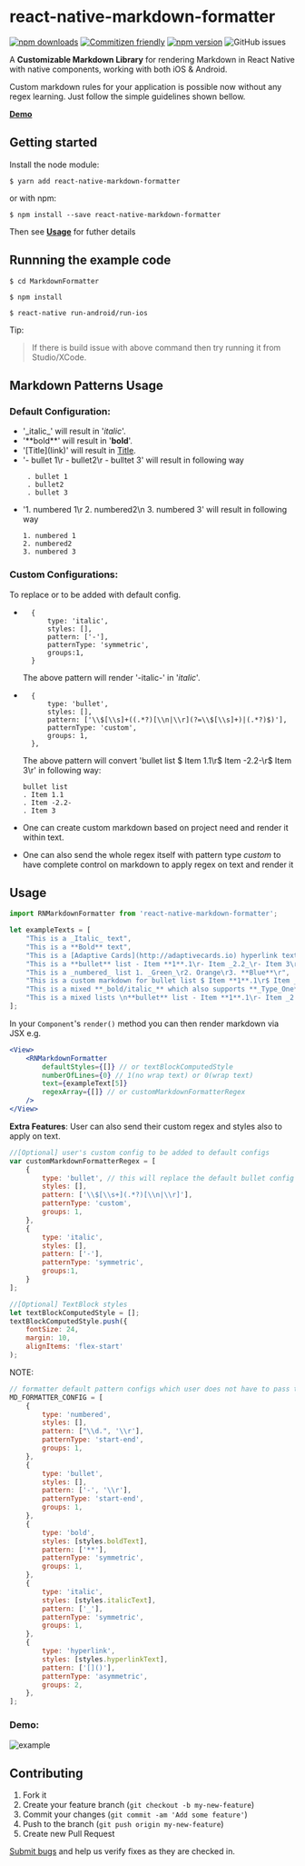 

# react-native-markdown-formatter

[![npm downloads](https://img.shields.io/npm/dt/react-native-markdown-formatter.svg)](https://www.npmjs.com/package/react-native-markdown-formatter)   [![Commitizen friendly](https://img.shields.io/badge/commitizen-friendly-brightgreen.svg)](http://commitizen.github.io/cz-cli/)    [![npm version](https://img.shields.io/npm/v/react-native-markdown-formatter.svg)](https://www.npmjs.com/package/react-native-markdown-formatter)
![GitHub issues](https://img.shields.io/github/issues/Imaginea/react-native-markdown-formatter.svg)

A **Customizable Markdown Library** for rendering Markdown in React Native with native components, working with both iOS & Android.

Custom markdown rules for your application is possible now without any regex learning. Just follow the simple guidelines shown bellow.   

**[Demo](#demo)**

## Getting started

Install the node module:

`$ yarn add react-native-markdown-formatter`

or with npm:

`$ npm install --save react-native-markdown-formatter`

Then see **[Usage](#Usage)** for futher details

## Runnning the example code

`$ cd MarkdownFormatter`

`$ npm install`

`$ react-native run-android/run-ios`

Tip:
> If there is build issue with above command then try running it from Studio/XCode.

## Markdown Patterns Usage

### Default Configuration:

* '\_italic_' will result in '_italic_'.
* '\*\*bold**' will result in '**bold**'.
* '\[Title](link)' will result in [Title](link).
* '- bullet 1\r - bullet2\r - bulltet 3' will result in following way
   ```
    . bullet 1 
    . bullet2
    . bullet 3
    ```
* '1\. numbered 1\r 2. numbered2\n 3. numbered 3' will result in following way
    ```
    1. numbered 1 
    2. numbered2
    3. numbered 3
    ```

### Custom Configurations:
To replace or to be added with default config.
   
*       {
            type: 'italic',
    		styles: [],
    		pattern: ['-'],
    		patternType: 'symmetric',
    		groups:1,
        }
	
    The above pattern will render '\-italic-' in '_italic_'.

*       {
    		type: 'bullet',
    		styles: [],
    		pattern: ['\\$[\\s]+((.*?)[\\n|\\r](?=\\$[\\s]+)|(.*?)$)'],
    		patternType: 'custom',
    		groups: 1,
    	},

    The above pattern will convert 'bullet list $ Item 1.1\r$ Item -2.2-\r$ Item 3\r' in following way: 
    
    ```
    bullet list
    . Item 1.1
    . Item -2.2-
    . Item 3
    ```
    
*   One can create custom markdown based on project need and render it within text.

*   One can also send the whole regex itself with pattern type _custom_ to have complete control on markdown to apply regex on text and render it
     
## Usage

```javascript
import RNMarkdownFormatter from 'react-native-markdown-formatter';

let exampleTexts = [
	"This is a _Italic_ text",
	"This is a **Bold** text",
	"This is a [Adaptive Cards](http://adaptivecards.io) hyperlink text",
	"This is a **bullet** list - Item **1**.1\r- Item _2.2_\r- Item 3\r ",
	"This is a _numbered_ list 1. _Green_\r2. Orange\r3. **Blue**\r",
	"This is a custom markdown for bullet list $ Item **1**.1\r$ Item _2.2_\r$ Item 3\r ",
	"This is a mixed **_bold/italic_** which also supports **_Type_One** _Type**Two**_ text",
	"This is a mixed lists \n**bullet** list - Item **1**.1\r- Item _2.2_\r- Item 3\r and _numbered_ list 1. _Green_\r2. Orange\r3. **Blue**\r",
];

```

In your `Component`'s `render()` method you can then render markdown via JSX e.g.

```jsx
<View>
	<RNMarkdownFormatter 
		defaultStyles={[]} // or textBlockComputedStyle
		numberOfLines={0} // 1(no wrap text) or 0(wrap text)
		text={exampleText[5]} 
		regexArray={[]} // or customMarkdownFormatterRegex
	/>
</View>

```

**Extra Features**: User can also send their custom regex and styles also to apply on text.
```js
//[Optional] user's custom config to be added to default configs
var customMarkdownFormatterRegex = [
	{
		type: 'bullet', // this will replace the default bullet config with user specified config.
		styles: [],
		pattern: ['\\$[\\s+](.*?)[\\n|\\r]'],
		patternType: 'custom',
		groups: 1,
	},
	{
		type: 'italic',
		styles: [],
		pattern: ['-'],
		patternType: 'symmetric',
		groups:1,
	}
];

//[Optional] TextBlock styles
let textBlockComputedStyle = [];
textBlockComputedStyle.push({
	fontSize: 24,
	margin: 10,
	alignItems: 'flex-start'
);

```

NOTE: 

```js
// formatter default pattern configs which user does not have to pass to markdown
MD_FORMATTER_CONFIG = [
	{
		type: 'numbered',
		styles: [],
		pattern: ["\\d.", '\\r'],
		patternType: 'start-end',
		groups: 1,
	},  
	{
		type: 'bullet',
		styles: [],
		pattern: ['-', '\\r'],
		patternType: 'start-end',
		groups: 1,
	},  
	{
		type: 'bold',
		styles: [styles.boldText],
		pattern: ['**'],
		patternType: 'symmetric',
		groups: 1,
	},
	{
		type: 'italic',
		styles: [styles.italicText],
		pattern: ['_'],
		patternType: 'symmetric',
		groups: 1,
	},
	{
		type: 'hyperlink',
		styles: [styles.hyperlinkText],
		pattern: ['[]()'],
		patternType: 'asymmetric',
		groups: 2,
	},
];
```

### Demo:

![example](https://raw.githubusercontent.com/Imaginea/react-native-markdown-formatter/master/example1.gif)

## Contributing

1. Fork it
2. Create your feature branch (`git checkout -b my-new-feature`)
3. Commit your changes (`git commit -am 'Add some feature'`)
4. Push to the branch (`git push origin my-new-feature`)
5. Create new Pull Request

[Submit bugs](https://github.com/Imaginea/react-native-markdown-formatter/issues) and help us verify fixes as they are checked in.
